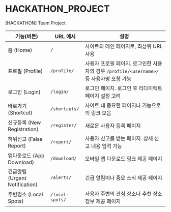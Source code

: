 # HACKATHON_PROJECT
[HACKATHON] Team Project

| 기능(버튼) | URL 예시 | 설명 |
|------------|----------|------|
| 홈 (Home) | `/` | 사이트의 메인 페이지로, 최상위 URL 사용 |
| 프로필 (Profile) | `/profile/` | 사용자 프로필 페이지. 로그인한 사용자의 경우 `/profile/<username>/` 등 사용자명 포함 가능 |
| 로그인 (Login) | `/login/` | 로그인 페이지. 로그인 후 리다이렉트 페이지 설정 고려 |
| 바로가기 (Shortcut) | `/shortcuts/` | 사이트 내 중요한 페이지나 기능으로의 링크 모음 |
| 신규등록 (New Registration) | `/register/` | 새로운 사용자 등록 페이지 |
| 허위신고 (False Report) | `/report/` | 사용자 신고를 받는 페이지. 상세 신고 내용 입력 가능 |
| 앱다운로드 (App Download) | `/download/` | 모바일 앱 다운로드 링크 제공 페이지 |
| 긴급알림 (Urgent Notification) | `/alerts/` | 긴급 알림이나 중요 소식 제공 페이지 |
| 주변명소 (Local Spots) | `/local-spots/` | 사용자 주변의 관심 장소나 추천 장소 정보 제공 페이지 |
